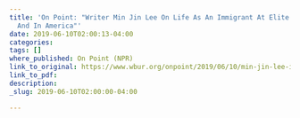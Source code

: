 ```yaml
---
title: 'On Point: "Writer Min Jin Lee On Life As An Immigrant At Elite Colleges —
  And In America"'
date: 2019-06-10T02:00:13-04:00
categories: 
tags: []
where_published: On Point (NPR)
link_to_original: https://www.wbur.org/onpoint/2019/06/10/min-jin-lee-immigrant-college-school-america-stonehenge-new-yorker
link_to_pdf: 
description: 
_slug: 2019-06-10T02:00:00-04:00

---
```

